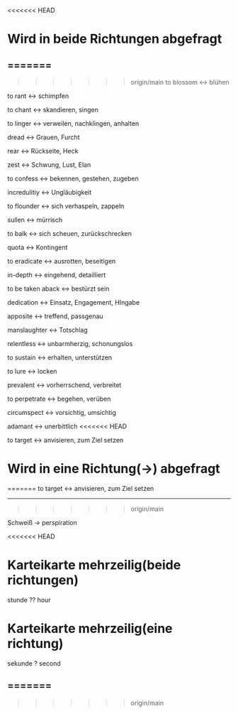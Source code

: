 
<<<<<<< HEAD
<!--SR:!2024-09-16,3,259-->

<!--SR:!2024-09-16,3,259-->
# Wird in beide Richtungen abgefragt

=======
---
>>>>>>> origin/main
 to blossom <-> blühen
<!--SR:!2000-01-01,1,250!2024-09-16,3,250-->
 to rant <-> schimpfen

 to chant <-> skandieren, singen
<!--SR:!2024-09-14,1,230!2000-01-01,1,250-->
 to linger <-> verweilen, nachklingen, anhalten
<!--SR:!2024-09-14,1,230!2000-01-01,1,250-->
 dread <-> Grauen, Furcht

 rear <-> Rückseite, Heck
<!--SR:!2024-09-14,1,230!2000-01-01,1,250-->
 zest <-> Schwung, Lust, Elan
<!--SR:!2024-09-14,1,230!2000-01-01,1,250-->
 to confess <-> bekennen, gestehen, zugeben

 incredulitiy <-> Ungläubigkeit
<!--SR:!2024-09-14,1,230!2000-01-01,1,250-->
 to flounder <-> sich verhaspeln, zappeln
<!--SR:!2024-09-14,1,230!2000-01-01,1,250-->
 sullen <-> mürrisch
<!--SR:!2024-09-14,1,230!2000-01-01,1,250-->
 to balk <-> sich scheuen, zurückschrecken
<!--SR:!2024-09-14,1,230!2000-01-01,1,250-->
 quota <-> Kontingent
<!--SR:!2024-09-14,1,230!2000-01-01,1,250-->
 to eradicate <-> ausrotten, beseitigen

 in-depth <-> eingehend, detailliert
<!--SR:!2024-09-14,1,230!2000-01-01,1,250-->
 to be taken aback <-> bestürzt sein
<!--SR:!2024-09-14,1,230!2000-01-01,1,250-->
 dedication <-> Einsatz, Engagement, HIngabe
<!--SR:!2024-09-14,1,230!2000-01-01,1,250-->
 apposite <-> treffend, passgenau

 manslaughter <-> Totschlag
<!--SR:!2024-09-16,3,250!2000-01-01,1,250-->
 relentless <-> unbarmherzig, schonungslos
<!--SR:!2024-09-14,1,230!2000-01-01,1,250-->
 to sustain <-> erhalten, unterstützen
<!--SR:!2024-09-16,3,250!2000-01-01,1,250-->
 to lure <-> locken
<!--SR:!2000-01-01,1,250!2024-09-16,3,250-->
 prevalent <-> vorherrschend, verbreitet

 to perpetrate <-> begehen, verüben
<!--SR:!2000-01-01,1,250!2024-09-14,1,230-->
 circumspect <-> vorsichtig, umsichtig
<!--SR:!2000-01-01,1,250!2024-09-14,1,230-->
 adamant <-> unerbittlich
<<<<<<< HEAD
<!--SR:!2024-09-14,1,230!2000-01-01,1,250-->
 to target <-> anvisieren, zum Ziel setzen
<!--SR:!2000-01-01,1,250!2024-09-16,3,250-->
# Wird in eine Richtung(-\>) abgefragt
=======
 to target <-> anvisieren, zum Ziel setzen 

---
>>>>>>> origin/main

Schweiß -> perspiration
<!--SR:!2024-09-14,1,230-->


<<<<<<< HEAD
# Karteikarte mehrzeilig(beide richtungen)

stunde
??
hour
<!--SR:!2000-01-01,1,250!2024-09-14,1,230-->

# Karteikarte mehrzeilig(eine richtung)

sekunde
?
second
<!--SR:!2024-09-17,4,270-->
=======
---

>>>>>>> origin/main




